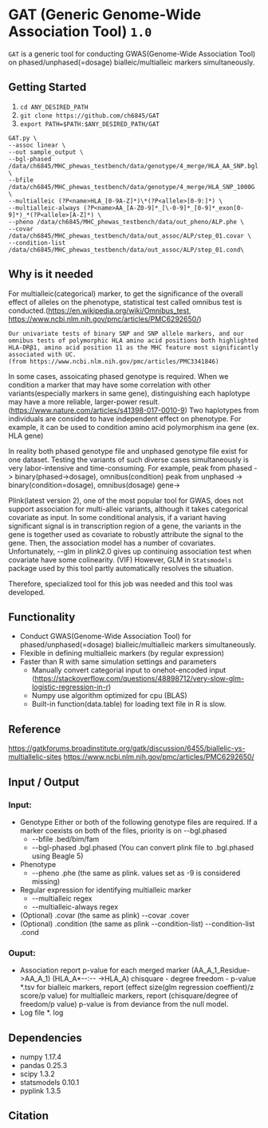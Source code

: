 GAT (Generic Genome-Wide Association Tool) `1.0`
========================================


`GAT` is a generic tool for conducting GWAS(Genome-Wide Association Tool) on phased/unphased(=dosage) bialleic/multialleic markers simultaneously.

## Getting Started

1. `cd ANY_DESIRED_PATH`
2. `git clone https://github.com/ch6845/GAT`
3. `export PATH=$PATH:$ANY_DESIRED_PATH/GAT`
    
```
GAT.py \
--assoc linear \
--out sample_output \
--bgl-phased /data/ch6845/MHC_phewas_testbench/data/genotype/4_merge/HLA_AA_SNP.bgl.phased \
--bfile /data/ch6845/MHC_phewas_testbench/data/genotype/4_merge/HLA_SNP_1000G \
--multialleic (?P<name>HLA_[0-9A-Z]*)\*(?P<allele>[0-9:]*) \
--multialleic-always (?P<name>AA_[A-Z0-9]*_[\-0-9]*_[0-9]*_exon[0-9]*)_*(?P<allele>[A-Z]*) \
--pheno /data/ch6845/MHC_phewas_testbench/data/out_pheno/ALP.phe \
--covar /data/ch6845/MHC_phewas_testbench/data/out_assoc/ALP/step_01.covar \
--condition-list /data/ch6845/MHC_phewas_testbench/data/out_assoc/ALP/step_01.cond\
```

## Why is it needed
For multialleic(categorical) marker, to get the significance of the overall effect of alleles on the phenotype, statistical test called omnibus test is conducted.(https://en.wikipedia.org/wiki/Omnibus_test, https://www.ncbi.nlm.nih.gov/pmc/articles/PMC6292650/)
```
Our univariate tests of binary SNP and SNP allele markers, and our omnibus tests of polymorphic HLA amino acid positions both highlighted HLA-DRβ1, amino acid position 11 as the MHC feature most significantly associated with UC.
(from https://www.ncbi.nlm.nih.gov/pmc/articles/PMC3341846)
```
In some cases, assoicating phased genotype is required. When we condition a marker that may have some correlation with other variants(especially markers in same gene), distinguishing each haplotype may have a more reliable, larger-power result. (https://www.nature.com/articles/s41398-017-0010-9) Two haplotypes from individuals are consided to have independent effect on phenotype. For example, it can be used to condition amino acid polymorphism ina gene (ex. HLA gene)

In reality both phased genotype file and unphased genotype file exist for one dataset. Testing the variants of such diverse cases simultaneously is very labor-intensive and time-consuming.
For example, 
peak from phased ->  binary(phased->dosage), omnibus(condition)
peak from unphased -> binary(condition=dosage), omnibus(dosage)
gene->


Plink(latest version 2), one of the most popular tool for GWAS, does not support association for multi-alleic variants, although it takes categorical covariate as input.
In some conditional analysis, if a variant having significant signal is in transcription region of a gene, the variants in the gene is together used as covariate to robustly attribute the signal to the gene. Then, the association model has a number of covariates. Unfortunately, --glm in plink2.0 gives up continuing association test when covariate have some colinearity. (VIF) However, GLM in `Statsmodels` package used by this tool partly automatically resolves the situation.

Therefore, specialized tool for this job was needed and this tool was developed.


## Functionality
* Conduct GWAS(Genome-Wide Association Tool) for phased/unphased(=dosage) bialleic/multialleic markers simultaneously.
* Flexible in defining multialleic markers (by regular expression)
* Faster than R with same simulation settings and parameters
    * Manually convert categorial input to onehot-encoded input (https://stackoverflow.com/questions/48898712/very-slow-glm-logistic-regression-in-r)
    * Numpy use algorithm optimized for cpu (BLAS)
    * Built-in function(data.table) for loading text file in R is slow.

## Reference

https://gatkforums.broadinstitute.org/gatk/discussion/6455/biallelic-vs-multiallelic-sites
https://www.ncbi.nlm.nih.gov/pmc/articles/PMC6292650/




## Input / Output

### Input: 
* Genotype
    Either or both of the following genotype files are required.
    If a marker coexists on both of the files, priority is on --bgl.phased
    * --bfile .bed/bim/fam
    * --bgl-phased .bgl.phased (You can convert plink file to .bgl.phased using Beagle 5)
* Phenotype
    * --pheno .phe (the same as plink. values set as -9 is considered missing)
* Regular expression for identifying multialleic marker
    * --multialleic regex
    * --multialleic-always regex
* (Optional) .covar (the same as plink)
    --covar .cover
* (Optional) .condition (the same as plink --condition-list)
    --condition-list .cond
    
### Ouput:
* Association report
    p-value for each merged marker (AA_A_1_Residue->AA_A_1) (HLA_A\*--:-- ->HLA_A)  chisquare - degree freedom - p-value
    *.tsv
    for bialleic markers, report (effect size(glm regression coeffient)/z score/p value)
    for multialleic markers, report (chisquare/degree of freedom/p value) p-value is from deviance from the null model.
* Log file
    *. log
    

    
## Dependencies    
* numpy              1.17.4 
* pandas             0.25.3   
* scipy              1.3.2 
* statsmodels        0.10.1
* pyplink            1.3.5

## Citation